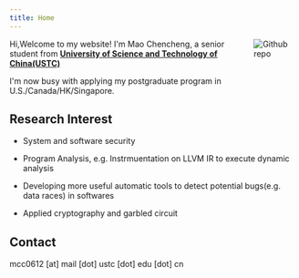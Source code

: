```yaml
---
title: Home
---
```


[<img src="https://simpleicons.org/icons/github.svg" style="max-width:15%;min-width:40px;float:right;" alt="Github repo" />](https://github.com/mcc0612mcc0612)


Hi,Welcome to my website! I'm Mao Chencheng, a senior student from [**University of Science and Technology of China(USTC)**](https://en.ustc.edu.cn)

I'm now busy with applying my postgraduate program in U.S./Canada/HK/Singapore.

## Research Interest

- System and software security

- Program Analysis, e.g. Instrmuentation on LLVM IR to execute dynamic analysis

- Developing more useful automatic tools to detect potential bugs(e.g. data races) in softwares
- Applied cryptography and garbled circuit

## Contact

mcc0612 [at] mail [dot] ustc [dot] edu [dot] cn
